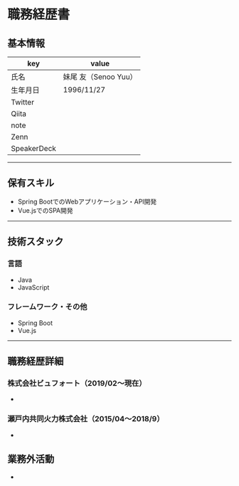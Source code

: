 # 職務経歴書

## 基本情報

|key|value|
|---|---|
|氏名|妹尾 友（Senoo Yuu）|
|生年月日|1996/11/27|
|Twitter||
|Qiita||
|note||
|Zenn||
|SpeakerDeck||

---

## 保有スキル

- Spring BootでのWebアプリケーション・API開発
- Vue.jsでのSPA開発

---

## 技術スタック

### 言語

- Java
- JavaScript

### フレームワーク・その他

- Spring Boot
- Vue.js

---

## 職務経歴詳細

### 株式会社ビュフォート（2019/02〜現在）

- 

### 瀬戸内共同火力株式会社（2015/04〜2018/9）

- 

## 業務外活動

- 
